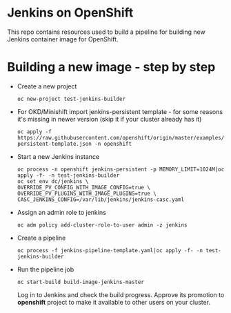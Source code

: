 # Jenkins on OpenShift

This repo contains resources used to build a pipeline for building new Jenkins
container image for OpenShift.

# Building a new image - step by step

* Create a new project

  ```
  oc new-project test-jenkins-builder
  ```

* For OKD/Minishift import jenkins-persistent template - for some reasons it's
  missing in newer version (skip it if your cluster already has it)

  ```
  oc apply -f https://raw.githubusercontent.com/openshift/origin/master/examples/jenkins/jenkins-persistent-template.json -n openshift
  ```

* Start a new Jenkins instance

  ```
  oc process -n openshift jenkins-persistent -p MEMORY_LIMIT=1024M|oc apply -f- -n test-jenkins-builder
  oc set env dc/jenkins \
  OVERRIDE_PV_CONFIG_WITH_IMAGE_CONFIG=true \
  OVERRIDE_PV_PLUGINS_WITH_IMAGE_PLUGINS=true \
  CASC_JENKINS_CONFIG=/var/lib/jenkins/jenkins-casc.yaml
  ```

* Assign an admin role to jenkins

  ```
  oc adm policy add-cluster-role-to-user admin -z jenkins
  ```

*  Create a pipeline

   ```
   oc process -f jenkins-pipeline-template.yaml|oc apply -f- -n test-jenkins-builder
   ```

* Run the pipeline job

  ```
  oc start-build build-image-jenkins-master
  ```

  Log in to Jenkins and check the build progress. Approve its promotion to **openshift** project to make it available to other users on your cluster.

